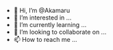 - 👋 Hi, I’m @Akamaru
- 👀 I’m interested in ...
- 🌱 I’m currently learning ...
- 💞️ I’m looking to collaborate on ...
- 📫 How to reach me ...

<!---
Akemaru/Akemaru is a ✨ special ✨ repository because its `README.md` (this file) appears on your GitHub profile.
You can click the Preview link to take a look at your changes.
--->
